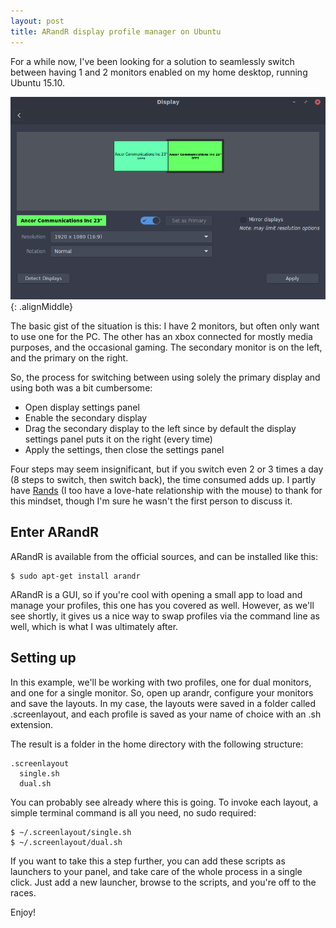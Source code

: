 ```yaml
---
layout: post
title: ARandR display profile manager on Ubuntu
---
```


For a while now, I've been looking for a solution to seamlessly switch between having 1 and 2 monitors enabled on my home desktop, running Ubuntu 15.10.

![Cinnamon's display settings panel](/images/display-settings.png){: .alignMiddle}

The basic gist of the situation is this: I have 2 monitors, but often only want to use one for the PC. The other has an xbox connected for mostly media purposes, and the occasional gaming. The secondary monitor is on the left, and the primary on the right.

So, the process for switching between using solely the primary display and using both was a bit cumbersome:

* Open display settings panel
* Enable the secondary display
* Drag the secondary display to the left since by default the display settings panel puts it on the right (every time)
* Apply the settings, then close the settings panel

Four steps may seem insignificant, but if you switch even 2 or 3 times a day (8 steps to switch, then switch back), the time consumed adds up. I partly have [Rands](http://randsinrepose.com/archives/saving-seconds/) (I too have a love-hate relationship with the mouse) to thank for this mindset, though I'm sure he wasn't the first person to discuss it.

## Enter ARandR

ARandR is available from the official sources, and can be installed like this:

    $ sudo apt-get install arandr

ARandR is a GUI, so if you're cool with opening a small app to load and manage your profiles, this one has you covered as well. However, as we'll see shortly, it gives us a nice way to swap profiles via the command line as well, which is what I was ultimately after.

## Setting up

In this example, we'll be working with two profiles, one for dual monitors, and one for a single monitor. So, open up arandr, configure your monitors and save the layouts. In my case, the layouts were saved in a folder called .screenlayout, and each profile is saved as your name of choice with an .sh extension.

The result is a folder in the home directory with the following structure:

    .screenlayout
      single.sh
      dual.sh

You can probably see already where this is going. To invoke each layout, a simple terminal command is all you need, no sudo required:

    $ ~/.screenlayout/single.sh
    $ ~/.screenlayout/dual.sh

If you want to take this a step further, you can add these scripts as launchers to your panel, and take care of the whole process in a single click. Just add a new launcher, browse to the scripts, and you're off to the races.

Enjoy!
